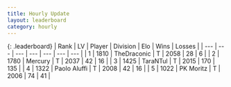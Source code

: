 ```yaml
---
title: Hourly Update
layout: leaderboard
category: hourly
---
```


{: .leaderboard}
| Rank | LV | Player | Division | Elo | Wins | Losses |
| --- | --- | --- | --- | --- | --- | --- |
| <span data-change="0">1</span> | 1810 | <span title="ID: 544310">TheDraconic</span> | T | <span data-change="0">2058</span> | <span data-change="0">28</span> | <span data-change="0">6</span> |
| <span data-change="0">2</span> | 1780 | <span title="ID: 692745">Mercury</span> | T | <span data-change="0">2037</span> | <span data-change="0">42</span> | <span data-change="0">16</span> |
| <span data-change="5">3</span> | 1425 | <span title="ID: 285323">TaraNTul</span> | T | <span data-change="31">2015</span> | <span data-change="4">170</span> | <span data-change="0">135</span> |
| <span data-change="-1">4</span> | 1322 | <span title="ID: 512212">Paolo Aluffi</span> | T | <span data-change="0">2008</span> | <span data-change="0">42</span> | <span data-change="0">16</span> |
| <span data-change="-1">5</span> | 1022 | <span title="ID: 427478">PK Moritz</span> | T | <span data-change="0">2006</span> | <span data-change="0">74</span> | <span data-change="0">41</span> |